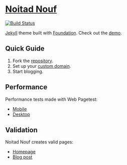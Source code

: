[Noitad Nouf][1]
==================

[![Build Status](https://travis-ci.org/penibelst/jekyll-noitadnouf.svg)](https://travis-ci.org/penibelst/jekyll-noitadnouf)

[Jekyll][2] theme built with [Foundation][3]. Check out the [demo][1].

[1]: http://noitadnouf.penibelst.de/
[2]: http://jekyllrb.com/
[3]: http://foundation.zurb.com/

## Quick Guide

1. Fork the [repository](https://github.com/penibelst/jekyll-noitadnouf).
1. Set up your [custom domain](https://help.github.com/articles/setting-up-a-custom-domain-with-pages).
1. Start blogging.

## Performance

Performance tests made with Web Pagetest:

* [Mobile](http://www.webpagetest.org/result/140417_05_AHC/)
* [Desktop](http://www.webpagetest.org/result/140417_E5_AGB/)

## Validation

Noitad Nouf creates valid pages:

* [Homepage](http://validator.nu/?doc=http%3A%2F%2Fnoitadnouf.penibelst.de%2F)
* [Blog post](http://validator.nu/?doc=http%3A%2F%2Fnoitadnouf.penibelst.de%2F2014%2Fi-hate-winter%2F)
